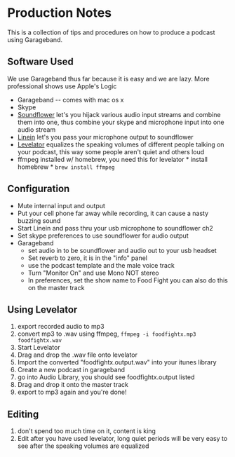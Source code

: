 Production Notes
================

This is a collection of tips and procedures on how to produce a
podcast using Garageband.

Software Used
-------------

We use Garageband thus far because it is easy and we are lazy. More
professional shows use Apple's Logic

* Garageband -- comes with mac os x
* Skype
* [Soundflower](http://www.macupdate.com/app/mac/14067/soundflower)
 let's you hijack various audio input streams and combine them into
 one, thus combine your skype and microphone input into one audio stream
* [Linein](http://www.macupdate.com/app/mac/11333/linein) let's you
 pass your microphone output to soundflower
* [Levelator](http://www.conversationsnetwork.org/levelator) equalizes
 the speaking volumes of different people talking on your podcast,
 this way some people aren't quiet and others loud
* ffmpeg installed w/ homebrew, you need this for levelator
      * install homebrew
      * `brew install ffmpeg`


Configuration
-------------

* Mute internal input and output
* Put your cell phone far away while recording, it can cause a nasty
 buzzing sound 
* Start Linein and pass thru your usb microphone to soundflower ch2
* Set skype preferences to use soundflower for audio output
* Garageband
     * set audio in to be soundflower and audio out to your usb
       headset
     * Set reverb to zero, it is in the "info" panel
     * use the podcast template and the male voice track
     * Turn "Monitor On" and use Mono NOT stereo
     * In preferences, set the show name to Food Fight you can also do
       this on the master track 

Using Levelator
---------------
1. export recorded audio to mp3
2. convert mp3 to .wav using ffmpeg,  `ffmpeg -i foodfightx.mp3
foodfightx.wav`
3. Start Levelator
4. Drag and drop the .wav file onto levelator
5. Import the converted "foodfightx.output.wav" into your itunes
library
6. Create a new podcast in garageband
7. go into Audio Library, you should see foodfightx.output listed
8. Drag and drop it onto the master track
9. export to mp3 again and you're done!
  
Editing
-------

1. don't spend too much time on it, content is king
2. Edit after you have used levelator, long quiet periods will be very
easy to see after the speaking volumes are equalized
